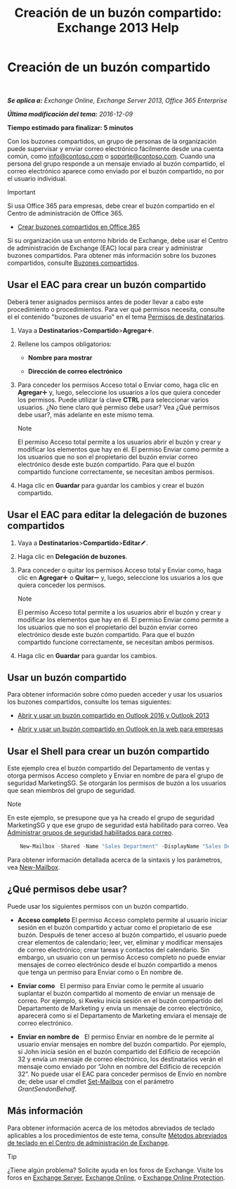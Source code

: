 ﻿---
title: 'Creación de un buzón compartido: Exchange 2013 Help'
TOCTitle: Creación de un buzón compartido
ms:assetid: d34bc827-1e83-4a7f-a219-8ba9c19fe24b
ms:mtpsurl: https://technet.microsoft.com/es-es/library/JJ150570(v=EXCHG.150)
ms:contentKeyID: 48268729
ms.date: 04/23/2018
mtps_version: v=EXCHG.150
ms.translationtype: HT
---

# Creación de un buzón compartido

 

_**Se aplica a:** Exchange Online, Exchange Server 2013, Office 365 Enterprise_

_**Última modificación del tema:** 2016-12-09_

**Tiempo estimado para finalizar: 5 minutos**

Con los buzones compartidos, un grupo de personas de la organización puede supervisar y enviar correo electrónico fácilmente desde una cuenta común, como info@contoso.com o soporte@contoso.com. Cuando una persona del grupo responde a un mensaje enviado al buzón compartido, el correo electrónico aparece como enviado por el buzón compartido, no por el usuario individual.


> [!IMPORTANT]
> Si usa Office 365 para empresas, debe crear el buzón compartido en el Centro de administración de Office 365. 
> <UL>
> <LI>
> <P><A href="https://go.microsoft.com/fwlink/p/?linkid=834766">Crear buzones compartidos en Office 365</A></P></LI></UL>



Si su organización usa un entorno híbrido de Exchange, debe usar el Centro de administración de Exchange (EAC) local para crear y administrar buzones compartidos. Para obtener más información sobre los buzones compartidos, consulte [Buzones compartidos](shared-mailboxes-exchange-2013-help.md).

## Usar el EAC para crear un buzón compartido

Deberá tener asignados permisos antes de poder llevar a cabo este procedimiento o procedimientos. Para ver qué permisos necesita, consulte el el contenido "buzones de usuario" en el tema [Permisos de destinatarios](recipients-permissions-exchange-2013-help.md).

1.  Vaya a **Destinatarios**\>**Compartido**\>**Agregar**![Agregar icono](images/JJ218640.c1e75329-d6d7-4073-a27d-498590bbb558(EXCHG.150).gif "Agregar icono").

2.  Rellene los campos obligatorios:
    
      - **Nombre para mostrar**
    
      - **Dirección de correo electrónico**

3.  Para conceder los permisos Acceso total o Enviar como, haga clic en **Agregar**![Agregar icono](images/JJ218640.c1e75329-d6d7-4073-a27d-498590bbb558(EXCHG.150).gif "Agregar icono") y, luego, seleccione los usuarios a los que quiera conceder los permisos. Puede utilizar la clave **CTRL** para seleccionar varios usuarios. ¿No tiene claro qué permiso debe usar? Vea ¿Qué permisos debe usar?, más adelante en este mismo tema.
    

    > [!NOTE]
    > El permiso Acceso total permite a los usuarios abrir el buzón y crear y modificar los elementos que hay en él. El permiso Enviar como permite a los usuarios que no son el propietario del buzón enviar correo electrónico desde este buzón compartido. Para que el buzón compartido funcione correctamente, se necesitan ambos permisos.



4.  Haga clic en **Guardar** para guardar los cambios y crear el buzón compartido.

## Usar el EAC para editar la delegación de buzones compartidos

1.  Vaya a **Destinatarios**\>**Compartido**\>**Editar**![Icono Editar](images/Bb124582.6f53ccb2-1f13-4c02-bea0-30690e6ea71d(EXCHG.150).gif "Icono Editar").

2.  Haga clic en **Delegación de buzones**.

3.  Para conceder o quitar los permisos Acceso total y Enviar como, haga clic en **Agregar**![Agregar icono](images/JJ218640.c1e75329-d6d7-4073-a27d-498590bbb558(EXCHG.150).gif "Agregar icono") o **Quitar**![Icono de quitar](images/JJ657492.479b6ced-8d64-4277-a725-f17fea202b28(EXCHG.150).gif "Icono de quitar") y, luego, seleccione los usuarios a los que quiera conceder los permisos.
    

    > [!NOTE]
    > El permiso Acceso total permite a los usuarios abrir el buzón y crear y modificar los elementos que hay en él. El permiso Enviar como permite a los usuarios que no son el propietario del buzón enviar correo electrónico desde este buzón compartido. Para que el buzón compartido funcione correctamente, se necesitan ambos permisos.



4.  Haga clic en **Guardar** para guardar los cambios.

## Usar un buzón compartido

Para obtener información sobre cómo pueden acceder y usar los usuarios los buzones compartidos, consulte los temas siguientes:

  - [Abrir y usar un buzón compartido en Outlook 2016 y Outlook 2013](https://go.microsoft.com/fwlink/p/?linkid=834764)

  - [Abrir y usar un buzón compartido en Outlook en la web para empresas](https://go.microsoft.com/fwlink/p/?linkid=834766)

## Usar el Shell para crear un buzón compartido

Este ejemplo crea el buzón compartido del Departamento de ventas y otorga permisos Acceso completo y Enviar en nombre de para el grupo de seguridad MarketingSG. Se otorgarán los permisos de buzón a los usuarios que sean miembros del grupo de seguridad.


> [!NOTE]
> En este ejemplo, se presupone que ya ha creado el grupo de seguridad MarketingSG y que ese grupo de seguridad está habilitado para correo. Vea <A href="https://technet.microsoft.com/es-es/library/bb123521(v=exchg.150)">Administrar grupos de seguridad habilitados para correo</A>.


```powershell
    New-Mailbox -Shared -Name "Sales Department" -DisplayName "Sales Department" -Alias Sales | Set-Mailbox -GrantSendOnBehalfTo MarketingSG | Add-MailboxPermission -User MarketingSG -AccessRights FullAccess -InheritanceType All
```

Para obtener información detallada acerca de la sintaxis y los parámetros, vea [New-Mailbox](https://technet.microsoft.com/es-es/library/aa997663\(v=exchg.150\)).

## ¿Qué permisos debe usar?

Puede usar los siguientes permisos con un buzón compartido.

  - **Acceso completo** El permiso Acceso completo permite al usuario iniciar sesión en el buzón compartido y actuar como el propietario de ese buzón. Después de tener acceso al buzón compartido, el usuario puede crear elementos de calendario; leer, ver, eliminar y modificar mensajes de correo electrónico; crear tareas y contactos del calendario. Sin embargo, un usuario con un permiso Acceso completo no puede enviar mensajes de correo electrónico desde el buzón compartido a menos que tenga un permiso para Enviar como o En nombre de.

  - **Enviar como**   El permiso para Enviar como le permite al usuario suplantar el buzón compartido al momento de enviar un mensaje de correo. Por ejemplo, si Kweku inicia sesión en el buzón compartido del Departamento de Marketing y envía un mensaje de correo electrónico, aparecerá como si el Departamento de Marketing enviara el mensaje de correo electrónico.

  - **Enviar en nombre de**   El permiso Enviar en nombre de le permite al usuario enviar mensajes en nombre del buzón compartido. Por ejemplo, si John inicia sesión en el buzón compartido del Edificio de recepción 32 y envía un mensaje de correo electrónico, los destinatarios verán el mensaje como enviado por “John en nombre del Edificio de recepción 32”. No puede usar el EAC para conceder permisos de Envío en nombre de; debe usar el cmdlet [Set-Mailbox](https://technet.microsoft.com/es-es/library/bb123981\(v=exchg.150\)) con el parámetro *GrantSendonBehalf*.

## Más información

Para obtener información acerca de los métodos abreviados de teclado aplicables a los procedimientos de este tema, consulte [Métodos abreviados de teclado en el Centro de administración de Exchange](keyboard-shortcuts-in-the-exchange-admin-center-exchange-online-protection-help.md).


> [!TIP]
> ¿Tiene algún problema? Solicite ayuda en los foros de Exchange. Visite los foros en <A href="https://go.microsoft.com/fwlink/p/?linkid=60612">Exchange Server</A>, <A href="https://go.microsoft.com/fwlink/p/?linkid=267542">Exchange Online</A>, o <A href="https://go.microsoft.com/fwlink/p/?linkid=285351">Exchange Online Protection</A>.


